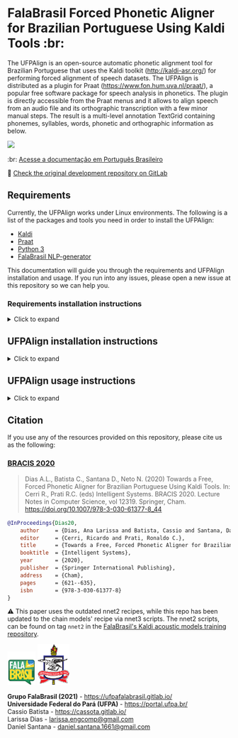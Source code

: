 # FalaBrasil Forced Phonetic Aligner for Brazilian Portuguese Using Kaldi Tools :br:

The UFPAlign is an open-source automatic phonetic alignment tool for Brazilian Portuguese that uses the Kaldi toolkit (http://kaldi-asr.org/) for performing forced alignment of speech datasets. The UFPAlign is distributed as a plugin for Praat (https://www.fon.hum.uva.nl/praat/), a popular free software package for speech analysis in phonetics. The plugin is directly accessible from the Praat menus and it allows to align speech from an audio file and its orthographic transcription with a few minor manual steps. The result is a multi-level annotation TextGrid containing 
phonemes, syllables, words, phonetic and orthographic information as below. 

![](doc/textgrid.png)

:br: [Acesse a documentação em Português Brasileiro](README.br.md)

:fox_face: [Check the original development repository on GitLab](https://gitlab.com/fb-align/kaldi-ali)

## Requirements

Currently, the UFPAlign works under Linux environments. The following is a list of the packages and tools you need in order to install the UFPAlign:

- [Kaldi](https://kaldi-asr.org/)
- [Praat](http://www.fon.hum.uva.nl/praat/)
- [Python 3](https://www.python.org/)
- [FalaBrasil NLP-generator](https://gitlab.com/fb-nlp/nlp-generator) 
<!--{::comment}  [Openjdk](https://openjdk.java.net/)
[//]: # "Comment"- [Cython](https://cython.org/)
[//]: # "Comment"- [PyJNIus](https://github.com/kivy/pyjnius)
[//]: # "Comment"- [PyICU](https://pypi.org/project/PyICU/){:/comment}-->

This documentation will guide you 
through the requirements and UFPAlign installation and usage. 
If you run into any issues, please open a new issue at this repository so we can help you.

### Requirements installation instructions
<details>
<summary>Click to expand</summary>

#### Kaldi installation


<details>
<summary>Click to expand</summary>


First, clone the most current version of Kaldi from GitHub by typing into a shell:

```bash
$ git clone https://github.com/kaldi-asr/kaldi
```

Then, to install Kaldi `tools` go to kaldi/tools/ and first check the prerequisites for Kaldi and see if there are any system-level installations you need to do:

```bash
$ cd kaldi/tools
$ extras/check_dependencies.sh
```
Check the output carefully and install any prerequisites missing. Then run:

```bash
$ make
```

If you have multiple CPUs and want to speed things up, you can do a parallel
build by supplying the "-j" option to make, e.g. to use 4 CPUs:

```bash
$ make -j 4
```

Finally, install Kaldi `src`.

```bash
$ cd kaldi/src
$ ./configure --shared
$ make depend -j 4
$ make -j 4
```

To guarantee Kaldi installation was successful, run the scripts on the yes/no
dataset. It doesn't take long to finish since the dataset is pretty small and
the pipeline only trains and decodes a monophone-bases model.

```bash
$ cd kaldi/egs/yesno/s5
$ bash run.sh
```

The last line should print the word error rate:

```text
%WER 0.00 [ 0 / 232, 0 ins, 0 del, 0 sub ] exp/mono0a/decode_test_yesno/wer_10_0.0
```

</details>

#### Praat installation


<details>
<summary>Click to expand</summary>
To install the Linux version of Praat, you can either use `apt-get` by typing into a shell:

```bash
$ sudo apt-get install praat
```

Or you can download a 64-bit binary executable on the [Praat download page](https://www.fon.hum.uva.nl/praat/praat6141_linux64.tar.gz). Then, unpack it, creating the executable file praat. You can remove the tar file.
</details>

#### NLP-generator installation


<details>
<summary>Click to expand</summary>

First, clone the NLP-generator from Gitlab into your home directory (:warning: It must be cloned to your home directory) by typing into a shell:

```bash
$ git clone git clone https://gitlab.com/fb-nlp/nlp-generator.git
```

The NLP-generator, originally developed in Java, has recently been adapted to 
Python thanks to the [PyJNIus](https://github.com/kivy/pyjnius) module, which
allows you to load Java methods into Python. So, to install the NLP requiriments, we need to download and install [Anaconda](https://www.anaconda.com/) for Python 3. In your browser, download the Anaconda installer for Linux from the Anaconda website. Then, enter the following to install:

```bash
$ bash Anaconda3-2020.11-Linux-x86_64.sh 
```

Now you can install the remaining requiriments using conda:

```bash
$ conda install cython
$ sudo conda install -c conda-forge pyjnius
$ sudo conda install -c anaconda openjdk
$ pip3 install PyICU
```
Make sure that all requirements are meet by typing into a shell:
```bash
$ pip3 list | grep -iE 'jni|cython|pyicu'
```
The last command should print the output:
```bash
$ pip3 list | egrep -i 'jni|cython|pyicu'
Cython                             0.29.21
PyICU                              2.6
pyjnius                            1.2.1
```

Finally, make sure that your environment variable
`JAVA_HOME` points to Java 8 (or newer version) from Anaconda as the example below:
```bash
$ echo $JAVA_HOME 
/home/anaconda3
```
</details>
</details>

## UFPAlign installation instructions

<details>
<summary>Click to expand</summary>
First, make sure that all prerequisites for UFPAlign are installed. Then, you only need to download the `plugin_ufpalign.tar.gz` file and extract
it in your Praat's preference directory (`~/.praat_dir`). The Praat preferences directory is where Praat saves the preferences file and the buttons file, and where you can install plug-ins. If the preferences directory does not exist, it will automatically be created in your home directory when you start Praat. 

```bash
$ tar -xzf plugin_ufpalign.tar.gz -C ~/.praat_dir
```
Once the plugin folder is placed in Praat's preference folder, starting Praat will automatically add the functions included in the UFPAlign to the `new` menu of Praat's objects window as the screenshot below.

![](doc/praat_menu.png)

As part of using the UFPAlign in our own academic research, we have trained acoustic models of different architectures: monophone-, triphone-, and DNN-based (nnet3) models (Check the [FalaBrasil's Kaldi acoustic models training repository](https://gitlab.com/fb-asr/fb-am-tutorial/kaldi-am-train/-/tree/master/train_vosk), if you want to know more about the acoustic models training script). A total of five pre-trained, Kaldi-compatible models are included as part of UFPAlign. So, you need to download the pretrained acoustic models that are available to perform phonetic alignment. First, change to `~/.praat_dir` and then run the script `download_models.sh`. The models will be downloaded to the `~/.praat-dir/plugin_ufpalign/pretrained_models` directory.

```bash
$ cd ~/.praat-dir/plugin_ufpalign
$ ./download_models.sh 
```

</details>

## UFPAlign usage instructions
<details>
<summary>Click to expand</summary>

UFPAlign works fine under Linux environments via command line, but also provides a graphical interface as a plugin to Praat. In order to use the plugin, open the `New` menu and click on the `UFPAlign` option, the following initial window will be
displayed. Click on the `Choose...` buttons to select the path to Kaldi's root directory, an audio file (:warning: The audio file must be sampled at a frequency of 16 Khz
with 1 channel) and the corresponding orthographic transcription. You can also choose an acoustic model, that will be used to perform the alignment, among the five architecture available as option.
After selecting them, click on `Align` button. Then, wait while the file is aligned. This may take a while.

![](doc/ufpalign_window1.png)

When the alignment is successful finished, the aligner offers the option to promptly display the current resulting 
TextGrid in the Praat interface or to proceed 
to align a new audio file. 

![](doc/ufpalign_window3.png)

The figure below shows the Praat's
TextGrid editor displaying an audio file waveform followed by its 
spectrogram and its aligner's resulting multi-tier TextGrid containing five tiers: 
phonemes, syllables, words, phonetic transcription and orthographic transcription,
respectively. 

![](doc/textgrid.png)

Praat's TextGrid editor itself plots the waveform and spectrogram from the audio file, it is not content of the TextGrid file. 
Kaldi provides the vertical blue dashes, which correspond to the time marks, while FalaBrasil's NLP library provides the phonetic and syllabic transcriptions. Whether you decide to immediately open the result TextGrid in Praat interface or not, the TextGrid file will be saved inside a directory named textgrid at your home directory with the same name as the audio file you choose to align.

### UFPAlign usage via command line instructions 

But if you would like to use the UFPAlign via command line, you only need to untar the `UFPAlign.tar.gz` file inside the `path-to-/kaldi/egs/` directory (The `UFPAlign.tar.gz` is shipped inside the `plugin_ufpalign.tar.gz`). :warning: Remember to change the path inside the symbols <> according to the path to Kaldi directory in your system.

```bash
$ tar -xzf UFPAlign.tar.gz -C <path-to-/kaldi/egs/>
$ cd <path-to-/kaldi/egs/UFPAlign>
```

Once the UFPAlign is inside the directory `egs/` of Kaldi, you only need to pass some parameters for the `fb_kaldialign.sh` script. 
```
 ./fb_kaldialign.sh <path-to-kaldi> <path-to-kaldi-UFPAlign-directory> <path-to-audio-file> <path-to-txt-file> <AM-type-tag>
```

There are five acoustic models available to perform the phonetic alignment. They are identify by the tags: mono, tri1, tri2, tri3, tdnn. Below a example of the UFPAlign usage via command line.

```bash
$ ./fb_kaldialign.sh /home/larissa/kaldi /home/larissa/kaldi/egs/UFPAlign /home/larissa/fb-audio-corpora/M-002.wav /home/larissa/fb-audio-corpora/M-002.txt tdnn
```

As soon as the alignment process is finished, you can find the result TextGrid file inside a directory named textgrid at your home directory with the same name as the audio file you choose to align.

</details>


## Citation

If you use any of the resources provided on this repository, please cite us
as the following:

### [BRACIS 2020](https://link.springer.com/chapter/10.1007/978-3-030-61377-8_44)

> Dias A.L., Batista C., Santana D., Neto N. (2020)
> Towards a Free, Forced Phonetic Aligner for Brazilian Portuguese Using Kaldi Tools.
> In: Cerri R., Prati R.C. (eds) Intelligent Systems. BRACIS 2020.
> Lecture Notes in Computer Science, vol 12319. Springer, Cham.
> https://doi.org/10.1007/978-3-030-61377-8_44

```bibtex
@InProceedings{Dias20,
    author     = {Dias, Ana Larissa and Batista, Cassio and Santana, Daniel and Neto, Nelson},
    editor     = {Cerri, Ricardo and Prati, Ronaldo C.},
    title      = {Towards a Free, Forced Phonetic Aligner for Brazilian Portuguese Using Kaldi Tools},
    booktitle  = {Intelligent Systems},
    year       = {2020},
    publisher  = {Springer International Publishing},
    address    = {Cham},
    pages      = {621--635},
    isbn       = {978-3-030-61377-8}
}
```
:warning: This paper uses the outdated nnet2 recipes, while this repo has been
updated to the chain models' recipe via nnet3 scripts. The nnet2
scripts, can be found on tag `nnet2` in the [FalaBrasil's Kaldi acoustic models training repository](https://gitlab.com/fb-asr/fb-am-tutorial/kaldi-am-train).

[![FalaBrasil](doc/logo_fb_github_footer.png)](https://ufpafalabrasil.gitlab.io/ "Visite o site do Grupo FalaBrasil") [![UFPA](doc/logo_ufpa_github_footer.png)](https://portal.ufpa.br/ "Visite o site da UFPA")

__Grupo FalaBrasil (2021)__ - https://ufpafalabrasil.gitlab.io/      
__Universidade Federal do Pará (UFPA)__ - https://portal.ufpa.br/     
Cassio Batista - https://cassota.gitlab.io/    
Larissa Dias   - larissa.engcomp@gmail.com     
Daniel Santana - daniel.santana.1661@gmail.com     
